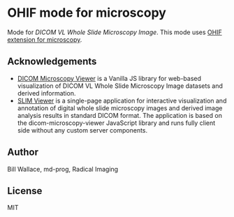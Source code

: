 # OHIF mode for microscopy
Mode for *DICOM VL Whole Slide Microscopy Image*.
This mode uses [OHIF extension for microscopy](../../extensions/dicom-microscopy/).


## Acknowledgements

- [DICOM Microscopy Viewer](https://github.com/ImagingDataCommons/dicom-microscopy-viewer) is a Vanilla JS library for web-based visualization of DICOM VL Whole Slide Microscopy Image datasets and derived information.
- [SLIM Viewer](https://github.com/imagingdatacommons/slim) is a single-page application for interactive visualization and annotation of digital whole slide microscopy images and derived image analysis results in standard DICOM format. The application is based on the dicom-microscopy-viewer JavaScript library and runs fully client side without any custom server components.

## Author
Bill Wallace, md-prog, Radical Imaging

## License
MIT
